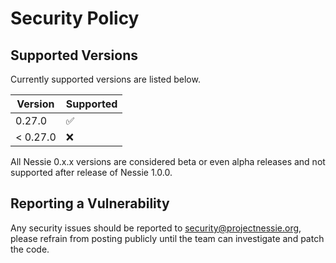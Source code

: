 # Security Policy

## Supported Versions

Currently supported versions are listed below.

| Version  | Supported          |
|----------|--------------------|
| 0.27.0   | :white_check_mark: |
| < 0.27.0 | :x:                |

All Nessie 0.x.x versions are considered beta or even alpha releases and not supported after
release of Nessie 1.0.0.

## Reporting a Vulnerability

Any security issues should be reported to security@projectnessie.org, please refrain from posting publicly until the team can investigate and patch the code.
